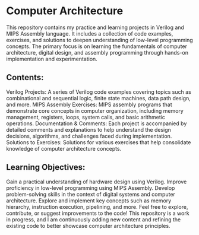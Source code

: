 # Computer Architecture
This repository contains my practice and learning projects in Verilog and MIPS Assembly language. It includes a collection of code examples, exercises, and solutions to deepen understanding of low-level programming concepts. The primary focus is on learning the fundamentals of computer architecture, digital design, and assembly programming through hands-on implementation and experimentation.

## Contents:
Verilog Projects: A series of Verilog code examples covering topics such as combinational and sequential logic, finite state machines, data path design, and more.
MIPS Assembly Exercises: MIPS assembly programs that demonstrate core concepts in computer organization, including memory management, registers, loops, system calls, and basic arithmetic operations.
Documentation & Comments: Each project is accompanied by detailed comments and explanations to help understand the design decisions, algorithms, and challenges faced during implementation.
Solutions to Exercises: Solutions for various exercises that help consolidate knowledge of computer architecture concepts.
## Learning Objectives:
Gain a practical understanding of hardware design using Verilog.
Improve proficiency in low-level programming using MIPS Assembly.
Develop problem-solving skills in the context of digital systems and computer architecture.
Explore and implement key concepts such as memory hierarchy, instruction execution, pipelining, and more.
Feel free to explore, contribute, or suggest improvements to the code! This repository is a work in progress, and I am continuously adding new content and refining the existing code to better showcase computer architecture principles.

